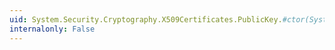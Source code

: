 ```yaml
---
uid: System.Security.Cryptography.X509Certificates.PublicKey.#ctor(System.Security.Cryptography.Oid,System.Security.Cryptography.AsnEncodedData,System.Security.Cryptography.AsnEncodedData)
internalonly: False
---
```

